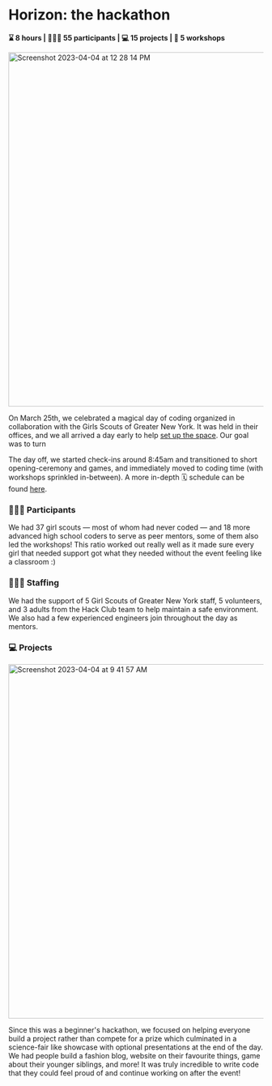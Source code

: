 # Horizon: the hackathon
**⌛️ 8 hours | 👩🏽‍💻 55 participants | 💻 15 projects | 🐝 5 workshops**

<img width="700" alt="Screenshot 2023-04-04 at 12 28 14 PM" src="https://user-images.githubusercontent.com/65808924/229856986-394760db-32ad-4af1-9aff-9aa9a3a43766.png">

On March 25th, we celebrated a magical day of coding organized in collaboration with the Girls Scouts of Greater New York. It was held in their offices, and we all arrived a day early to help [set up the space](https://github.com/hackclub/horizon/blob/main/the-hackathon/venue-setup.md). Our goal was to turn 

The day off, we started check-ins around 8:45am and transitioned to short opening-ceremony and games, and immediately moved to coding time (with workshops sprinkled in-between). A more in-depth 🗓️ schedule can be found [here](https://docs.google.com/document/d/1WqOv9DJBwcu6ehXNx9zg8NGj-ulp1OAVXp0HlYCeqcY/edit).

### 👩🏽‍💻 Participants
We had 37 girl scouts — most of whom had never coded — and 18 more advanced high school coders to serve as peer mentors, some of them also led the workshops! This ratio worked out really well as it made sure every girl that needed support got what they needed without the event feeling like a classroom :)

### 🧙🏼‍♀️ Staffing
We had the support of 5 Girl Scouts of Greater New York staff, 5 volunteers, and 3 adults from the Hack Club team to help maintain a safe environment. We also had a few experienced engineers join throughout the day as mentors.

### 💻 Projects 
<img width="700" alt="Screenshot 2023-04-04 at 9 41 57 AM" src="https://user-images.githubusercontent.com/65808924/229811753-eb41a555-ca90-436d-a8ea-08d0c4588c34.png">

Since this was a beginner's hackathon, we focused on helping everyone build a project rather than compete for a prize which culminated in a science-fair like showcase with optional presentations at the end of the day. We had people build a fashion blog, website on their favourite things, game about their younger siblings, and more! It was truly incredible to write code that they could feel proud of and continue working on after the event!
